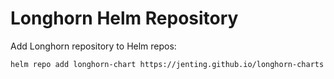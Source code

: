 # Longhorn Helm Repository

Add Longhorn repository to Helm repos:

```bash
helm repo add longhorn-chart https://jenting.github.io/longhorn-charts
```
